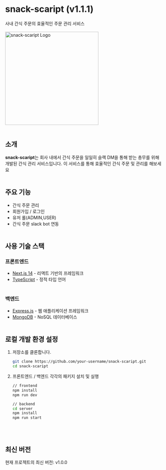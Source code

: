 # snack-scaript (v1.1.1)
사내 간식 주문의 효율적인 주문 관리 서비스
<br/>
<br/>
<img src="https://ifh.cc/g/aqmfp9.jpg" alt="snack-scaript Logo" width="300">
<br><br>
## 소개

**snack-scaript**는 회사 내에서 간식 주문을 일일히 슬랙 DM을 통해 받는 총무를 위해 개발된 간식 관리 서비스입니다.
이 서비스를 통해 효율적인 간식 주문 및 관리를 해보세요
<br><br>
## 주요 기능

- 간식 주문 관리
- 회원가입 / 로그인
- 유저 롤(ADMIN,USER)
- 간식 주문 slack bot 연동
<br><br>
## 사용 기술 스택

### 프론트엔드

- [Next.js 14](https://nextjs.org/) - 리액트 기반의 프레임워크
- [TypeScript](https://www.typescriptlang.org/) - 정적 타입 언어
<br><br>
### 백엔드

- [Express.js](https://expressjs.com/) - 웹 애플리케이션 프레임워크
- [MongoDB](https://www.mongodb.com/) - NoSQL 데이터베이스
<br><br>
## 로컬 개발 환경 설정

1. 저장소를 클론합니다.
   ```bash
   git clone https://github.com/your-username/snack-scaript.git
   cd snack-scaript

2. 프론트엔드 / 백엔드 각각의 패키지 설치 및 실행
    ```bash
   // frontend
   npm install
   npm run dev

   // backend
   cd server
   npm install
   npm run start

<br><br>
## 최신 버전
현재 프로젝트의 최신 버전: v1.0.0
